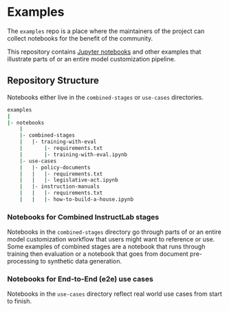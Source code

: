 # Examples  

The `examples` repo is a place where the maintainers of the project can collect notebooks for the benefit of the community.

This repository contains [Jupyter notebooks](https://jupyter.org/) and other examples that illustrate parts of or an entire model customization pipeline.

## Repository Structure

Notebooks either live in the `combined-stages` or `use-cases` directories.

```bash
examples
|
|- notebooks
    |
    |- combined-stages
    |   |- training-with-eval
    |       |- requirements.txt
    |       |- training-with-eval.ipynb
    |- use-cases
    |   |- policy-documents
    |   |   |- requirements.txt
    |   |   |- legislative-act.ipynb
    |   |- instruction-manuals
    |   |   |- requirements.txt
    |   |   |- how-to-build-a-house.ipynb
```

### Notebooks for Combined InstructLab stages

Notebooks in the `combined-stages` directory go through parts of or an entire model customization workflow that users might want to reference or use.
Some examples of combined stages are a notebook that runs through training then evaluation or a notebook that goes from document pre-processing to synthetic data generation.

### Notebooks for End-to-End (e2e) use cases

Notebooks in the `use-cases` directory reflect real world use cases from start to finish.

